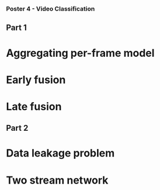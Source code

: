 ### Poster 4 -  Video Classification
## Part 1
# Aggregating per-frame model
# Early fusion
# Late fusion

## Part 2
# Data leakage problem
# Two stream network
